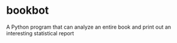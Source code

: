 # bookbot
A Python program that can analyze an entire book and print out an interesting statistical report